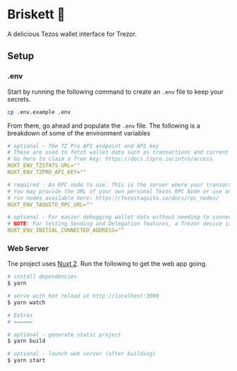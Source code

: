 # Briskett 🥩

A delicious Tezos wallet interface for Trezor.

## Setup

### .env

Start by running the following command to create an `.env` file to keep your secrets.

```bash
cp .env.example .env
```

From there, go ahead and populate the `.env` file.
The following is a breakdown of some of the environment variables

```yaml
# optional - The TZ Pro API endpoint and API key
# These are used to fetch wallet data such as transactions and current balance.
# Go here to claim a free key: https://docs.tzpro.io/intro/access
NUXT_ENV_TZSTATS_URL=""
NUXT_ENV_TZPRO_API_KEY=""

# required - An RPC node to use. This is the server where your transactions will be sent.
# You may provide the URL of your own personal Tezos RPC Node or use one of the free community
# run nodes available here: https://tezostaquito.io/docs/rpc_nodes/
NUXT_ENV_TAQUITO_RPC_URL=""

# optional - For easier debugging wallet data without needing to connect a Trezor device.
# NOTE: For testing Sending and Delegation features, a Trezor device is still required.
NUXT_ENV_INITIAL_CONNECTED_ADDRESS=""
```

### Web Server

Tne project uses [Nuxt 2](https://v2.nuxt.com/). 
Run the following to get the web app going.

```bash
# install dependencies
$ yarn

# serve with hot reload at http://localhost:3000
$ yarn watch

# Extras
# ======

# optional - generate static project
$ yarn build

# optional - launch web server (after building)
$ yarn start
```
